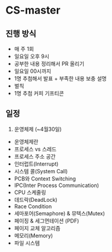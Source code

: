 # CS-master
## 진행 방식

- 매 주 1회
- 일요일 오후 9시
- 공부한 내용 정리해서 PR 올리기
- 일요일 00시까지
- 1명 추첨해서 발표 + 부족한 내용 보충 설명
- 벌칙
- 1명 추첨 커피 기프티콘

## 일정

1. 운영체제 (~4월30일)
- 운영체제란
- 프로세스 vs 스레드
- 프로세스 주소 공간
- 인터럽트(Interrupt)
- 시스템 콜(System Call)
- PCB와 Context Switching
- IPC(Inter Process Communication)
- CPU 스케줄링
- 데드락(DeadLock)
- Race Condition
- 세마포어(Semaphore) & 뮤텍스(Mutex)
- 페이징 & 세그먼테이션 (PDF)
- 페이지 교체 알고리즘
- 메모리(Memory)
- 파일 시스템
